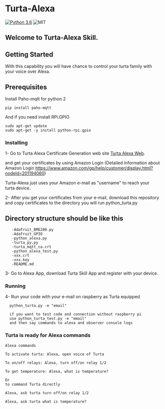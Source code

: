 # Turta-Alexa

[![Python 3.6](https://img.shields.io/pypi/v/python-symphony.svg)](https://www.python.org/downloads/release/python-360/)
![MIT](https://img.shields.io/pypi/l/ansicolortags.svg)

## Welcome to Turta-Alexa Skill.

## Getting Started

With this capability you will have chance to control your turta family with your voice over Alexa.

## Prerequisites

Install Paho-mqtt for python 2

```
pip install paho-mqtt
```
And if you need install RPi.GPIO

```
sudo apt-get update
sudo apt-get -y install python-rpi.gpio
```

### Installing


1- Go to Turta Alexa Certificate Generation web site [Turta Alexa Web](https://turtaalexa.com/).

and get your certificates by using Amazon Login 
(Detailed information about Amazon Login https://www.amazon.com/gp/help/customer/display.html?nodeId=201194060)

Turta-Alexa just uses your Amazon e-mail as "username" to reach your turta device.

2- After you get your certificates from your e-mail, download this repository and copy certificates to the directory you will run python_turta.py

  ## Directory structure should be like this
       -Adafruit_BME280.py
       -Adafruit_GPIO
       -python_alexa.py
       -turta_py.py
       -turta_mqtt_ca.crt
       -python_alexa_test.py
       -xxx.crt
       -xxx.key
       -README.md
      
3- Go to Alexa App, download Turta Skill App and register with your device.

### Running 

4- Run your code with your e-mail on raspberry as Turta equipped
```
  python_turta.py -e "email" 
  
  if you want to test code and connection without raspberry pi
  use python_turta_test.py -e "email"
  and then say commands to alexa and observer console logs
  ```
  
  
  ### Turta is ready for Alexa commands
    Alexa commands
  ```
  To activate turta: Alexa, open voice of Turta
  
  To on/off relays: Alexa, turn off/on relay 1/2
  
  To get temperature: Alexa, what is temperature?
  
  Or
  to command Turta directly
  
  Alexa, ask turta turn off/on relay 1/2
  
  Alexa, ask turta what is temperature?
  ```
